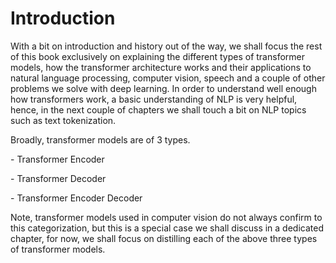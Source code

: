 # Introduction

With a bit on introduction and history out of the way, we shall focus the rest of this book exclusively on explaining the different types of transformer models, how the transformer architecture works and their applications to natural language processing, computer vision, speech and a couple of other problems we solve with deep learning. In order to understand well enough how transformers work, a basic understanding of NLP is very helpful, hence, in the next couple of chapters we shall touch a bit on NLP topics such as text tokenization.

Broadly, transformer models are of 3 types.

\-          Transformer Encoder

\-          Transformer Decoder

\-          Transformer Encoder Decoder

Note, transformer models used in computer vision do not always confirm to this categorization, but this is a special case we shall discuss in a dedicated chapter, for now, we shall focus on distilling each of the above three types of transformer models.
